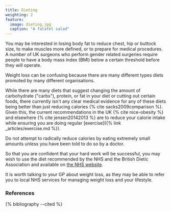 ```yaml
---
title: Dieting
weighting: 2
feature:
  image: dieting.jpg
  caption: "A falafel salad"
---
```


You may be interested in losing body fat to reduce chest, hip or buttock size, to make muscles more defined, or to prepare for medical procedures. A number of UK surgeons who perform gender related surgeries require people to have a body mass index (BMI) below a certain threshold before they will operate. 

Weight loss can be confusing because there are many different types diets promoted by many different organisations. 

While there are many diets that suggest changing the amount of carbohydrate ("carbs"), protein, or fat in your diet or cutting out certain foods, there currently isn't any clear medical evidence for any of these diets being better than just reducing calories {% cite sacks2009comparison %}. Given this, the current recommendations in the UK {% cite nice-obesity %} and elsewhere {% cite jensen20142013 %} are to reduce your calorie intake while ensuring you are doing regular [exercise]({% link _articles/exercise.md %}).

Do not attempt to radically reduce calories by eating extremely small amounts unless you have been told to do so by a doctor.

So that you are confident that your hard work will be successful, you may wish to use the diet recommended by the NHS and the British Dietic Association and available on [the NHS website](http://www.nhs.uk/Livewell/weight-loss-guide/Pages/losing-weight-getting-started.aspx).

It is worth talking to your GP about weight loss, as they may be able to refer you to local NHS services for managing weight loss and your lifestyle.

### References

{% bibliography --cited %}